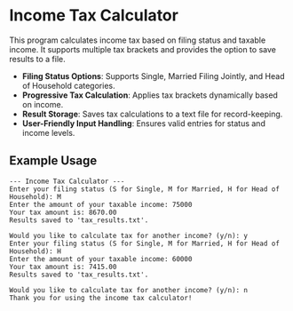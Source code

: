 # Income Tax Calculator

This program calculates income tax based on filing status and taxable income. It supports multiple tax brackets and provides the option to save results to a file.

- **Filing Status Options**: Supports Single, Married Filing Jointly, and Head of Household categories.
- **Progressive Tax Calculation**: Applies tax brackets dynamically based on income.
- **Result Storage**: Saves tax calculations to a text file for record-keeping.
- **User-Friendly Input Handling**: Ensures valid entries for status and income levels.

## Example Usage
```
--- Income Tax Calculator ---
Enter your filing status (S for Single, M for Married, H for Head of Household): M
Enter the amount of your taxable income: 75000
Your tax amount is: 8670.00
Results saved to 'tax_results.txt'.

Would you like to calculate tax for another income? (y/n): y
Enter your filing status (S for Single, M for Married, H for Head of Household): H
Enter the amount of your taxable income: 60000
Your tax amount is: 7415.00
Results saved to 'tax_results.txt'.

Would you like to calculate tax for another income? (y/n): n
Thank you for using the income tax calculator!

```
